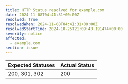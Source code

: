 ```yaml
---
title: HTTP Status resolved for example.com
date: 2024-11-08T04:41:31+00:00Z
resolved: True
resolvedWhen: 2024-11-08T04:41:31+00:00Z
resolvedStartTime: 2024-10-25T21:09:43.191474+00:00
severity: notice
affected:
  - example.com
section: issue
---
```


| Expected Statuses | Actual Status  |
|-------------------|----------------|
| 200, 301, 302 | 200 |

